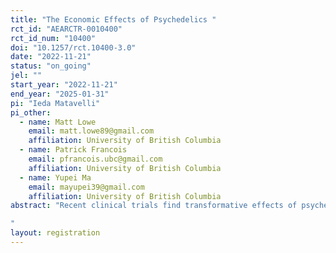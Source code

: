 ```yaml
---
title: "The Economic Effects of Psychedelics "
rct_id: "AEARCTR-0010400"
rct_id_num: "10400"
doi: "10.1257/rct.10400-3.0"
date: "2022-11-21"
status: "on_going"
jel: ""
start_year: "2022-11-21"
end_year: "2025-01-31"
pi: "Ieda Matavelli"
pi_other:
  - name: Matt Lowe
    email: matt.lowe89@gmail.com
    affiliation: University of British Columbia
  - name: Patrick Francois
    email: pfrancois.ubc@gmail.com
    affiliation: University of British Columbia
  - name: Yupei Ma
    email: mayupei39@gmail.com
    affiliation: University of British Columbia
abstract: "Recent clinical trials find transformative effects of psychedelic drugs on mental health, prosociality, and spirituality. These findings have broad-ranging implications for policy, with some polities now decriminalizing psychedelics, and some psychedelic-assisted therapies close to receiving approval for mass use. Despite these high stakes, existing evidence suffers from three glaring omissions. First, existing clinical trials use very small samples. Second, we know little of the effects of psychedelics outside of controlled clinical settings. Third, no work estimates effects on economic outcomes. We address these omissions with an RCT in collaboration with a large ayahuasca center in Brazil.
"
layout: registration
---
```


